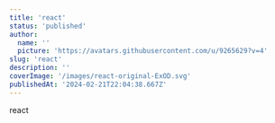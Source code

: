 ```yaml
---
title: 'react'
status: 'published'
author:
  name: ''
  picture: 'https://avatars.githubusercontent.com/u/9265629?v=4'
slug: 'react'
description: ''
coverImage: '/images/react-original-ExOD.svg'
publishedAt: '2024-02-21T22:04:38.667Z'
---
```


react
